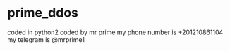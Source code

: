# prime_ddos
coded in python2 
coded by mr prime
my phone number is +201210861104
my telegram is @mrprime1
